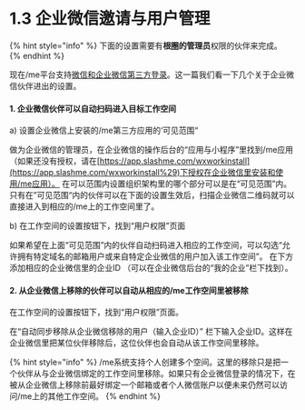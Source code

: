 # 1.3 企业微信邀请与用户管理

{% hint style="info" %}
下面的设置需要有**根圈的管理员**权限的伙伴来完成。
{% endhint %}

现在/me平台支持[微信和企业微信第三方登录](1.3-wei-xin-qi-ye-wei-xin-di-san-fang-deng-lu.md)。这一篇我们看一下几个关于企业微信伙伴进出的设置。 

#### **1. 企业微信伙伴可以自动扫码进入目标工作空间**

 a\) 设置企业微信上安装的/me第三方应用的‘可见范围“

做为企业微信的管理员，在企业微信的操作后台的“应用与小程序”里找到/me应用（如果还没有授权，请在[https://app.slashme.com/wxworkinstall](https://app.slashme.com/wxworkinstall%29)下授权在企业微信里安装和使用/me应用）。 在可以范围内设置组织架构里的哪个部分可以是在“可见范围”内。只有在”可见范围“内的伙伴可以在下面的设置生效后，扫描企业微信二维码就可以直接进入到相应的/me上的工作空间里了。 

b\) 在工作空间的设置按钮下，找到“用户权限”页面

如果希望在上面“可见范围”内的伙伴自动扫码进入相应的工作空间，可以勾选“允许拥有特定域名的邮箱用户或来自特定企业微信的用户加入该工作空间”。 在下方添加相应的企业微信里的企业ID （可以在企业微信后台的“我的企业”栏下找到）。

#### **2. 从企业微信上移除的伙伴可以自动从相应的/me工作空间里被移除**

在工作空间的设置按钮下，找到“用户权限”页面。

在“自动同步移除从企业微信移除的用户（输入企业ID）” 栏下输入企业ID。这样在企业微信里把某位伙伴移除后，这位伙伴也会自动从该工作空间里移除。 

{% hint style="info" %}
/me系统支持个人创建多个空间。这里的移除只是把一个伙伴从与企业微信绑定的工作空间里移除。如果只有企业微信登录的情况下，在被从企业微信上移除前最好绑定一个邮箱或者个人微信账户以便未来仍然可以访问/me上的其他工作空间。 
{% endhint %}

